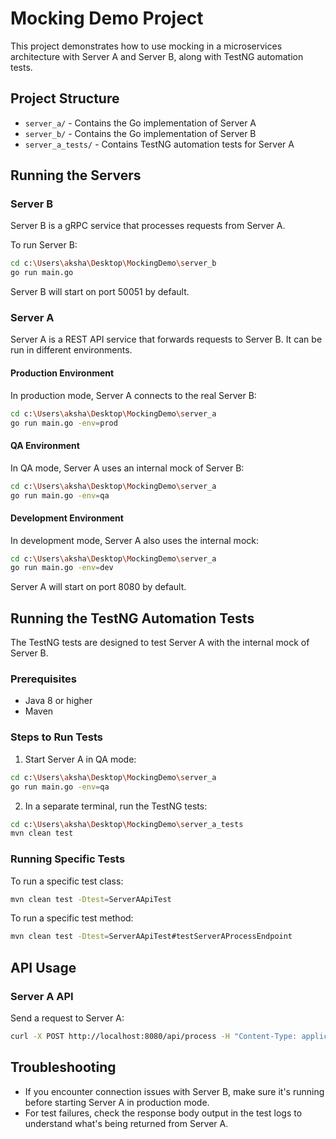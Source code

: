 # Mocking Demo Project

This project demonstrates how to use mocking in a microservices architecture with Server A and Server B, along with TestNG automation tests.

## Project Structure

- `server_a/` - Contains the Go implementation of Server A
- `server_b/` - Contains the Go implementation of Server B
- `server_a_tests/` - Contains TestNG automation tests for Server A

## Running the Servers

### Server B

Server B is a gRPC service that processes requests from Server A.

To run Server B:
```bash
cd c:\Users\aksha\Desktop\MockingDemo\server_b
go run main.go
```

Server B will start on port 50051 by default.

### Server A

Server A is a REST API service that forwards requests to Server B. It can be run in different environments.

#### Production Environment

In production mode, Server A connects to the real Server B:
```bash
cd c:\Users\aksha\Desktop\MockingDemo\server_a
go run main.go -env=prod
```

#### QA Environment

In QA mode, Server A uses an internal mock of Server B:
```bash
cd c:\Users\aksha\Desktop\MockingDemo\server_a
go run main.go -env=qa
```

#### Development Environment

In development mode, Server A also uses the internal mock:
```bash
cd c:\Users\aksha\Desktop\MockingDemo\server_a
go run main.go -env=dev
```

Server A will start on port 8080 by default.

## Running the TestNG Automation Tests

The TestNG tests are designed to test Server A with the internal mock of Server B.

### Prerequisites

- Java 8 or higher
- Maven

### Steps to Run Tests

1. Start Server A in QA mode:
```bash
cd c:\Users\aksha\Desktop\MockingDemo\server_a
go run main.go -env=qa
```

2. In a separate terminal, run the TestNG tests:
```bash
cd c:\Users\aksha\Desktop\MockingDemo\server_a_tests
mvn clean test
```

### Running Specific Tests

To run a specific test class:
```bash
mvn clean test -Dtest=ServerAApiTest
```

To run a specific test method:
```bash
mvn clean test -Dtest=ServerAApiTest#testServerAProcessEndpoint
```

## API Usage

### Server A API

Send a request to Server A:
```bash
curl -X POST http://localhost:8080/api/process -H "Content-Type: application/json" -d "{\"userId\":\"user123\",\"query\":\"test query\"}"
```

## Troubleshooting

- If you encounter connection issues with Server B, make sure it's running before starting Server A in production mode.
- For test failures, check the response body output in the test logs to understand what's being returned from Server A.
